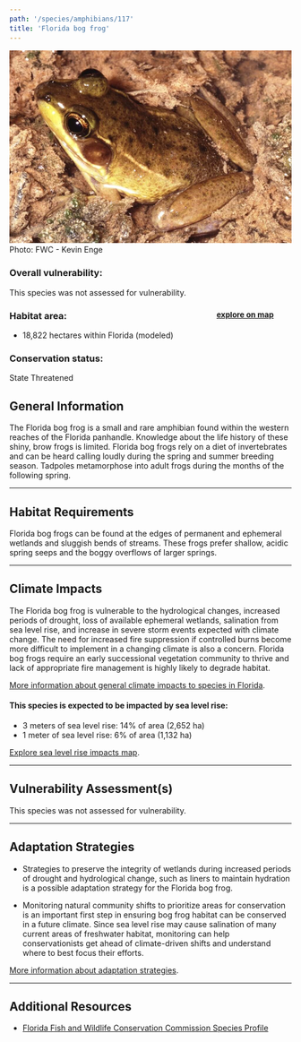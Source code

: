 ```yaml
---
path: '/species/amphibians/117'
title: 'Florida bog frog'
---
```


<content-header icon="frogs" title="Florida bog frog" subtitle="Lithobates okaloosae">
</content-header>

<div id="TopSection">

<div class="header-photo"><img src="117.jpg" alt="Photo for 117"/>
<figcaption>Photo: FWC - Kevin Enge</figcaption></div>

<div>

### Overall vulnerability:

This species was not assessed for vulnerability.

<h3>Habitat area: 
<a href="/species/amphibians/117/map" style="float:right;font-size:smaller;margin-right: 2rem;">
<fa-icon name="map"></fa-icon>
explore on map
</a>
</h3>

-   18,822 hectares within Florida (modeled)


### Conservation status:

State Threatened

</div>
</div>

## General Information

The Florida bog frog is a small and rare amphibian found within the western reaches of the Florida panhandle.  Knowledge about the life history of these shiny, brow frogs is limited.  Florida bog frogs rely on a diet of invertebrates and can be heard calling loudly during the spring and summer breeding season.  Tadpoles metamorphose into adult frogs during the months of the following spring.

<hr />

## Habitat Requirements

Florida bog frogs can be found at the edges of permanent and ephemeral wetlands and sluggish bends of streams.  These frogs prefer shallow, acidic spring seeps and the boggy overflows of larger springs.

<hr />

## Climate Impacts

The Florida bog frog is vulnerable to the hydrological changes, increased periods of drought, loss of available ephemeral wetlands, salination from sea level rise, and increase in severe storm events expected with climate change.  The need for increased fire suppression if controlled burns become more difficult to implement in a changing climate is also a concern.  Florida bog frogs require an early successional vegetation community to thrive and lack of appropriate fire management is highly likely to degrade habitat.

[More information about general climate impacts to species in Florida](/impacts/species).


#### This species is expected to be impacted by sea level rise:

- 3 meters of sea level rise: 14% of area (2,652 ha)
- 1 meter of sea level rise: 6% of area (1,132 ha)

[Explore sea level rise impacts map](/species/amphibians/117/map).


<hr />

## Vulnerability Assessment(s)

This species was not assessed for vulnerability.

<hr />

## Adaptation Strategies

- Strategies to preserve the integrity of wetlands during increased periods of drought and hydrological change, such as liners to maintain hydration is a possible adaptation strategy for the Florida bog frog.

- Monitoring natural community shifts to prioritize areas for conservation is an important first step in ensuring bog frog habitat can be conserved in a future climate.  Since sea level rise may cause salination of many current areas of freshwater habitat, monitoring can help conservationists get ahead of climate-driven shifts and understand where to best focus their efforts.

[More information about adaptation strategies](/strategies).

<hr />


## Additional Resources

- [Florida Fish and Wildlife Conservation Commission Species Profile](https://myfwc.com/wildlifehabitats/profiles/amphibians/florida-bog-frog/)

